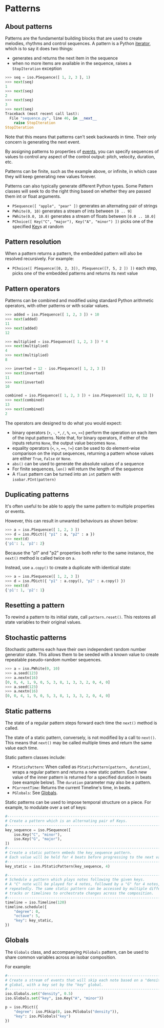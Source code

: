 # Patterns

## About patterns

Patterns are the fundamental building blocks that are used to create melodies, rhythms and control sequences.
A pattern is a Python [iterator](https://wiki.python.org/moin/Iterator), which is to say it does two things:

 - generates and returns the next item in the sequence
 - when no more items are available in the sequence, raises a `StopIteration` exception

```python
>>> seq = iso.PSequence([ 1, 2, 3 ], 1)
>>> next(seq)
1
>>> next(seq)
2
>>> next(seq)
3
>>> next(seq)
Traceback (most recent call last):
  File "sequence.py", line 46, in __next__
    raise StopIteration
StopIteration
```

Note that this means that patterns can't seek backwards in time. Their only concern is generating the next event.

By assigning patterns to properties of [events](/events/), you can specify sequences of values to control any aspect of the control output: pitch, velocity, duration, etc.    

Patterns can be finite, such as the example above, or infinite, in which case they will keep generating new values forever.

Patterns can also typically generate different Python types. Some Pattern classes will seek to do the right thing based on whether they are passed them int or float arguments.

 - `PSequence([ "apple", "pear" ])` generates an alternating pair of strings
 - `PWhite(0, 10)` generates a stream of ints between `[0 .. 9]`
 - `PWhite(0.0, 10.0)` generates a stream of floats between `[0.0 .. 10.0]`
 - `PChoice([ Key("C", "major"), Key("A", "minor") ])` picks one of the specified [Key](../events/note.md)s at random
 
## Pattern resolution

When a pattern returns a pattern, the embedded pattern will also be resolved recursively. For example:

 - `PChoice([ PSequence([0, 2, 3]), PSequence([7, 5, 2 ]) ])` each step, picks one of the embedded patterns and returns its next value

## Pattern operators

Patterns can be combined and modified using standard Python arithmetic operators, with other patterns or with scalar values.

```python
>>> added = iso.PSequence([ 1, 2, 3 ]) + 10
>>> next(added)
11
>>> next(added)
12

>>> multiplied = iso.PSequence([ 1, 2, 3 ]) * 4
>>> next(multiplied)
4
>>> next(multiplied)
8

>>> inverted = 12 - iso.PSequence([ 1, 2, 3 ])
>>> next(inverted)
11
>>> next(inverted)
10

combined = iso.PSequence([ 1, 2, 3 ]) + iso.PSequence([ 12, 0, 12 ])
>>> next(combined)
13
>>> next(combined)
2
```

The operators are designed to do what you would expect:

 - binary operators (`+`, `-`, `*`, `/`, `%`, `<<`, `>>`) perform the operation on each item of the input patterns. Note that, for binary operators, if either of the inputs returns `None`, the output value becomes `None`.
 - equality operators (`<`, `>`, `==`, `!=`) can be used to do element-wise comparison on the input sequences, returning a pattern whose values are either `True`, `False` or `None`.
 - `abs()` can be used to generate the absolute values of a sequence
 - For finite sequences, `len()` will return the length of the sequence
 - A `float` pattern can be turned into an `int` pattern with `isobar.PInt(pattern)` 

## Duplicating patterns

It's often useful to be able to apply the same pattern to multiple properties or events.

However, this can result in unwanted behaviours as shown below:

```python
>>> a = iso.PSequence([ 1, 2, 3 ])
>>> d = iso.PDict({ "p1" : a, "p2" : a })
>>> next(d)
{'p1': 1, 'p2': 2}
```

Because the "p1" and "p2" properties both refer to the same instance, the `next()` method is called twice on `a`.

Instead, use `a.copy()` to create a duplicate with identical state:

```python
>>> a = iso.PSequence([ 1, 2, 3 ])
>>> d = iso.PDict({ "p1" : a.copy(), "p2" : a.copy() })
>>> next(d)
{'p1': 1, 'p2': 1}
```

## Resetting a pattern

To rewind a pattern to its initial state, call `pattern.reset()`. This restores all state variables to their original values.

## Stochastic patterns

Stochastic patterns each have their own independent random number generator state. This allows them to be seeded with a known value to create repeatable pseudo-random number sequences.

```python
>>> a = iso.PWhite(0, 10)
>>> a.seed(123)
>>> a.nextn(16)
[0, 0, 4, 1, 9, 0, 5, 3, 8, 1, 3, 3, 2, 0, 4, 0]
>>> a.seed(123)
>>> a.nextn(16)
[0, 0, 4, 1, 9, 0, 5, 3, 8, 1, 3, 3, 2, 0, 4, 0]
```

## Static patterns

The state of a regular pattern steps forward each time the `next()` method is called.

The state of a static pattern, conversely, is not modified by a call to `next()`. This means that `next()` may be called multiple times and return the same value each time.

Static pattern classes include:

 - `PStaticPattern`: When called as `PStaticPattern(pattern, duration)`, wraps a regular pattern and returns a new static pattern. Each new value of the inner pattern is returned for a specified duration in beats (see example below). The `duration` parameter may also be a pattern. 
 - `PCurrentTime`: Returns the current Timeline's time, in beats.
 - `PGlobals`: See [Globals](#globals).

Static patterns can be used to impose temporal structure on a piece. For example, to modulate over a set of keys:

```python
#--------------------------------------------------------------------------------
# Create a pattern which is an alternating pair of Keys.
#--------------------------------------------------------------------------------
key_sequence = iso.PSequence([
    iso.Key("C", "minor"),
    iso.Key("G", "major"),
])
#--------------------------------------------------------------------------------
# Create a static pattern embeds the key_sequence pattern.
# Each value will be held for 4 beats before progressing to the next value.
#--------------------------------------------------------------------------------
key_static = iso.PStaticPattern(key_sequence, 4)

#--------------------------------------------------------------------------------
# Schedule a pattern which plays notes following the given keys.
# A "C" note will be played for 4 notes, followed by a "G" for 4 notes,
# repeatedly. The same static pattern can be accessed by multiple different
# tracks or timelines to orchestrate changes across the composition. 
#--------------------------------------------------------------------------------
timeline = iso.Timeline(120)
timeline.schedule({
    "degree": 0,
    "octave": 5,
    "key": key_static,
})
```

## Globals

The `Globals` class, and accompanying `PGlobals` pattern, can be used to share common variables across an isobar composition.

For example:

```python
#--------------------------------------------------------------------------------
# Create a stream of events that will skip each note based on a "density"
# global, with a key set by the "key" global.
#--------------------------------------------------------------------------------
iso.Globals.set("density", 0.5)
iso.Globals.set("key", iso.Key("A", "minor"))

p = iso.PDict({
    "degree": iso.PSkip(0, iso.PGlobals("density")),
    "key": iso.PGlobals("key")
})
```
